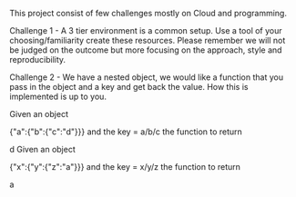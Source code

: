 This project consist of few challenges mostly on Cloud and programming.

Challenge 1 - A 3 tier environment is a common setup. Use a tool of your choosing/familiarity create these resources. Please remember we will not be judged on the outcome but more focusing on the approach, style and reproducibility.


Challenge 2 - We have a nested object, we would like a function that you pass in the object and a key and get back the value. How this is implemented is up to you.

Given an object

{"a":{"b":{"c":"d"}}}
and the key = a/b/c the function to return

d
Given an object

{"x":{"y":{"z":"a"}}}
and the key = x/y/z the function to return

a


